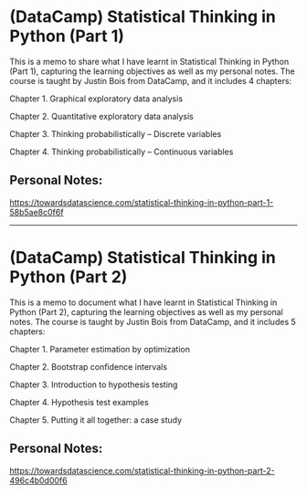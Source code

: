 # (DataCamp) Statistical Thinking in Python (Part 1)
This is a memo to share what I have learnt in Statistical Thinking in Python (Part 1), capturing the learning objectives as well as my personal notes. The course is taught by Justin Bois from DataCamp, and it includes 4 chapters:

Chapter 1. Graphical exploratory data analysis

Chapter 2. Quantitative exploratory data analysis

Chapter 3. Thinking probabilistically – Discrete variables

Chapter 4. Thinking probabilistically – Continuous variables

## Personal Notes:
https://towardsdatascience.com/statistical-thinking-in-python-part-1-58b5ae8c0f6f


------

# (DataCamp) Statistical Thinking in Python (Part 2)
This is a memo to document what I have learnt in Statistical Thinking in Python (Part 2), capturing the learning objectives as well as my personal notes. The course is taught by Justin Bois from DataCamp, and it includes 5 chapters:

Chapter 1. Parameter estimation by optimization

Chapter 2. Bootstrap confidence intervals

Chapter 3. Introduction to hypothesis testing

Chapter 4. Hypothesis test examples

Chapter 5. Putting it all together: a case study

## Personal Notes:
https://towardsdatascience.com/statistical-thinking-in-python-part-2-496c4b0d00f6

